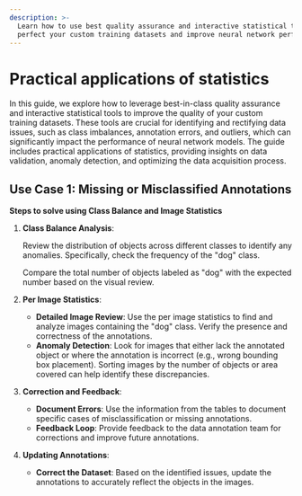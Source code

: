 ```yaml
---
description: >-
  Learn how to use best quality assurance and interactive statistical tools to
  perfect your custom training datasets and improve neural network performance.
---
```


# Practical applications of statistics

In this guide, we explore how to leverage best-in-class quality assurance and interactive statistical tools to improve the quality of your custom training datasets. These tools are crucial for identifying and rectifying data issues, such as class imbalances, annotation errors, and outliers, which can significantly impact the performance of neural network models. The guide includes practical applications of statistics, providing insights on data validation, anomaly detection, and optimizing the data acquisition process.

## Use Case 1: Missing or Misclassified Annotations

**Steps to solve using Class Balance and Image Statistics**

1.  **Class Balance Analysis**:

    Review the distribution of objects across different classes to identify any anomalies. Specifically, check the frequency of the "dog" class.

    Compare the total number of objects labeled as "dog" with the expected number based on the visual review.
2. **Per Image Statistics**:
   * **Detailed Image Review**: Use the per image statistics to find and analyze images containing the "dog" class. Verify the presence and correctness of the annotations.
   * **Anomaly Detection**: Look for images that either lack the annotated object or where the annotation is incorrect (e.g., wrong bounding box placement). Sorting images by the number of objects or area covered can help identify these discrepancies.
3. **Correction and Feedback**:
   * **Document Errors**: Use the information from the tables to document specific cases of misclassification or missing annotations.
   * **Feedback Loop**: Provide feedback to the data annotation team for corrections and improve future annotations.
4. **Updating Annotations**:
   * **Correct the Dataset**: Based on the identified issues, update the annotations to accurately reflect the objects in the images.



